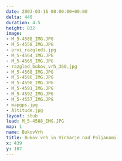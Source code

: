 ```yaml
---
date: 2003-03-16 00:00:00+00:00
delta: 440
duration: 4.5
height: 832
image:
- M_5-4588_IMG.JPG
- M_5-4558_IMG.JPG
- prvi_razgledi.jpg
- M_5-4564_IMG.JPG
- M_5-4565_IMG.JPG
- razgled_bukov_vrh_360.jpg
- M_5-4568_IMG.JPG
- M_5-4586_IMG.JPG
- M_5-4590_IMG.JPG
- M_5-4591_IMG.JPG
- M_5-4592_IMG.JPG
- M_5-4557_IMG.JPG
- mapgps.jpg
- Altitude.jpg
layout: stub
lead: M_5-4588_IMG.JPG
map: 1
name: BukovVrh
title: Bukov vrh in Vinharje nad Poljanami
x: 439
y: 107
---
```

